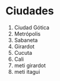 # Ciudades

1. Ciudad Gótica
2. Metrópolis
3. Sabaneta
4. Girardot
5. Cucuta
6. Cali
7. meti girardot
8. meti itagui
